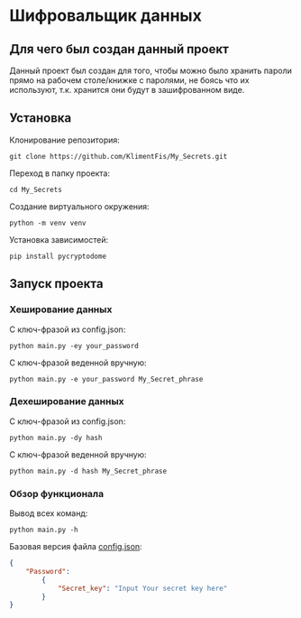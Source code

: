 # Шифровальщик данных
## Для чего был создан данный проект
Данный проект был создан для того, чтобы можно было хранить пароли прямо на рабочем столе/книжке с паролями, не боясь что их используют, т.к. хранится они будут в зашифрованном виде.

## Установка
Клонирование репозитория:
```
git clone https://github.com/KlimentFis/My_Secrets.git
```
Переход в папку проекта:
```
cd My_Secrets
```
Создание виртуального окружения:
```
python -m venv venv
```
Установка зависимостей:
```
pip install pycryptodome
```

## Запуск проекта
### Хеширование данных
С ключ-фразой из config.json:
```
python main.py -ey your_password
```
С ключ-фразой веденной вручную:
```
python main.py -e your_password My_Secret_phrase
```
### Дехеширование данных
С ключ-фразой из config.json:
```
python main.py -dy hash 
```
С ключ-фразой веденной вручную:
```
python main.py -d hash My_Secret_phrase
```
### Обзор функционала
Вывод всех команд:
```
python main.py -h
```

Базовая версия файла [config.json](config.json):
```json
{
    "Password":
        {
            "Secret_key": "Input Your secret key here"
        }
}
```